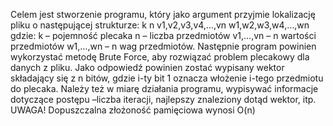 Celem jest stworzenie programu, który jako argument przyjmie lokalizację pliku o następującej 
strukturze:
k n
v1,v2,v3,v4,…,vn
w1,w2,w3,w4,…,wn
gdzie:
k – pojemność plecaka
n – liczba przedmiotów
v1,…,vn – n wartości przedmiotów
w1,…,wn – n wag przedmiotów.
Następnie program powinien wykorzystać metodę Brute Force, aby rozwiązać problem plecakowy dla 
danych z pliku. Jako odpowiedź powinien zostać wypisany wektor składający się z n bitów, gdzie i-ty 
bit 1 oznacza włożenie i-tego przedmiotu do plecaka. Należy też w miarę działania programu, 
wypisywać informacje dotyczące postępu –liczba iteracji, najlepszy znaleziony dotąd wektor, itp.
UWAGA! Dopuszczalna złożoność pamięciowa wynosi O(n)
